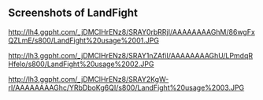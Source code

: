 ## Screenshots of LandFight ##

http://lh4.ggpht.com/_jDMClHrENz8/SRAY0rbRRjI/AAAAAAAAGhM/86wgFxQZLmE/s800/LandFight%20usage%2001.JPG

http://lh3.ggpht.com/_jDMClHrENz8/SRAY1nZAfiI/AAAAAAAAGhU/LPmdqRHfelo/s800/LandFight%20usage%2002.JPG

http://lh3.ggpht.com/_jDMClHrENz8/SRAY2KgW-rI/AAAAAAAAGhc/YRbDboKg6QI/s800/LandFight%20usage%2003.JPG